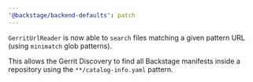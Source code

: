 ```yaml
---
'@backstage/backend-defaults': patch
---
```


`GerritUrlReader` is now able to `search` files matching a given pattern URL (using `minimatch` glob patterns).

This allows the Gerrit Discovery to find all Backstage manifests inside a repository using the `**/catalog-info.yaml` pattern.
